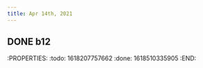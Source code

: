 ```yaml
---
title: Apr 14th, 2021
---
```


## DONE b12
:PROPERTIES:
:todo: 1618207757662
:done: 1618510335905
:END:
